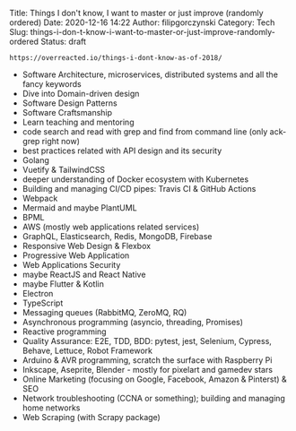 Title: Things I don't know, I want to master or just improve (randomly ordered)
Date: 2020-12-16 14:22
Author: filipgorczynski
Category: Tech
Slug: things-i-don-t-know-i-want-to-master-or-just-improve-randomly-ordered
Status: draft

`https://overreacted.io/things-i-dont-know-as-of-2018/`

* Software Architecture, microservices, distributed systems and all the fancy keywords
* Dive into Domain-driven design
* Software Design Patterns
* Software Craftsmanship
* Learn teaching and mentoring
* code search and read with grep and find from command line (only ack-grep right now)
* best practices related with API design and its security
* Golang
* Vuetify & TailwindCSS
* deeper understanding of Docker ecosystem with Kubernetes
* Building and managing CI/CD pipes: Travis CI & GitHub Actions
* Webpack
* Mermaid and maybe PlantUML
* BPML
* AWS (mostly web applications related services)
* GraphQL, Elasticsearch, Redis, MongoDB, Firebase
* Responsive Web Design & Flexbox
* Progressive Web Application
* Web Applications Security
* maybe ReactJS and React Native
* maybe Flutter & Kotlin
* Electron
* TypeScript
* Messaging queues (RabbitMQ, ZeroMQ, RQ)
* Asynchronous programming (asyncio, threading, Promises)
* Reactive programming
* Quality Assurance: E2E, TDD, BDD: pytest, jest, Selenium, Cypress, Behave, Lettuce, Robot Framework
* Arduino & AVR programming, scratch the surface with Raspberry Pi
* Inkscape, Aseprite, Blender - mostly for pixelart and gamedev stars
* Online Marketing (focusing on Google, Facebook, Amazon & Pinterst) & SEO
* Network troubleshooting (CCNA or something); building and managing home networks
* Web Scraping (with Scrapy package)